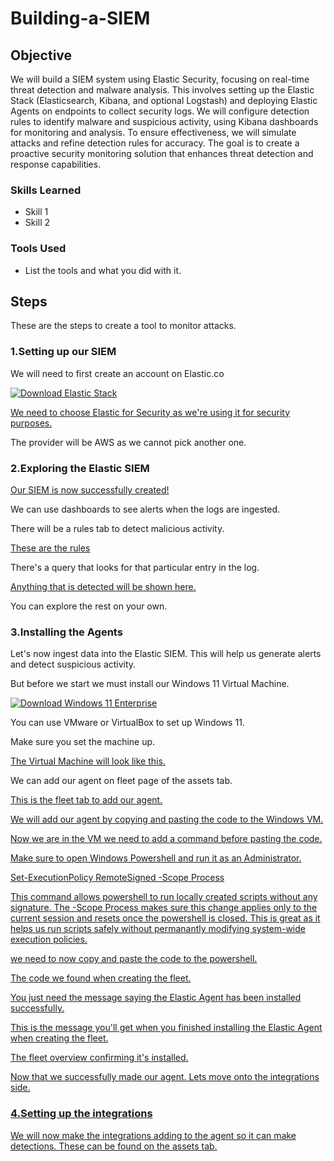 # Building-a-SIEM

## Objective

We will build a SIEM system using Elastic Security, focusing on real-time threat detection and malware analysis. This involves setting up the Elastic Stack (Elasticsearch, Kibana, and optional Logstash) and deploying Elastic Agents on endpoints to collect security logs. We will configure detection rules to identify malware and suspicious activity, using Kibana dashboards for monitoring and analysis. To ensure effectiveness, we will simulate attacks and refine detection rules for accuracy. The goal is to create a proactive security monitoring solution that enhances threat detection and response capabilities.

### Skills Learned

- Skill 1
- Skill 2

### Tools Used

- List the tools and what you did with it.

## Steps

These are the steps to create a tool to monitor attacks.

### 1.Setting up our SIEM
<p>
    We will need to first create an account on Elastic.co
</p>
<div>
  <a href="https://www.elastic.co/downloads/" target="_blank">
    <img src="https://img.shields.io/badge/Download-Elastic%20Stack-blue?logo=elastic&logoColor=white" alt="Download Elastic Stack" />
  </a>
</div>

<div>
<a href="https://postimg.cc/ZBDjpV1D"> 
    <p>We need to choose Elastic for Security as we're using it for security purposes.</p>
</a>
</div>

<p>The provider will be AWS as we cannot pick another one.</p>

### 2.Exploring the Elastic SIEM
<div>
<a href="https://postimg.cc/nCQTQ8py"> 
    <p>Our SIEM is now successfully created!</p>
</a>
</div>

<p>We can use dashboards to see alerts when the logs are ingested.</p>

<p>There will be a rules tab to detect malicious activity.</p>

<div>
<a href="https://postimg.cc/pyxtCt0t"> 
    <p>These are the rules</p>
</a>
</div>

<p>There's a query that looks for that particular entry in the log.</p>

<div>
<a href="https://postimg.cc/fk2DRrKn"> 
    <p>Anything that is detected will be shown here.</p>
</a>
</div>

<p>You can explore the rest on your own.</p>

### 3.Installing the Agents
<p>Let's now ingest data into the Elastic SIEM. This will help us generate alerts and detect suspicious activity.</p>

<p>But before we start we must install our Windows 11 Virtual Machine.</p>

<a href="https://www.microsoft.com/en-us/evalcenter/download-windows-11-enterprise" target="_blank">
    <img src="https://img.shields.io/badge/Download-Windows%2010%20Enterprise-blue?logo=windows&logoColor=white" alt="Download Windows 11 Enterprise" />
</a>

<p>You can use VMware or VirtualBox to set up Windows 11.</p>

<p>Make sure you set the machine up.</p>

<div>
<a href="https://postimg.cc/rzMB0Zwq"> 
    <p>The Virtual Machine will look like this.</p>
</a>
</div>

<p>We can add our agent on fleet page of the assets tab.</p>

<div>
<a href="https://postimg.cc/BXWTz48M"> 
    <p>This is the fleet tab to add our agent.</p>
</a>
</div>

<div>
    <a href="https://postimg.cc/r0nmDKwG"> 
    <p>We will add our agent by copying and pasting the code to the Windows VM.</p>
</div>

<p>Now we are in the VM we need to add a command before pasting the code.</p>

<p>Make sure to open Windows Powershell and run it as an Administrator.</p>

<div>
    <a href="https://postimg.cc/dZ9vCgzy"> 
    <p>Set-ExecutionPolicy RemoteSigned -Scope Process</p>
</div>

<p>This command allows powershell to run locally created scripts without any signature. The -Scope Process makes sure this change applies only to the current session and resets once the powershell is closed. This is great as it helps us run scripts safely without permanantly modifying system-wide execution policies.</p>

<p> we need to now copy and paste the code to the powershell.</p>

<div>
    <a href="https://postimg.cc/vDDRmDzG"> 
    <p>The code we found when creating the fleet.</p>
</div>

<p>You just need the message saying the Elastic Agent has been installed successfully.</p>

<div>
    <a href="https://postimg.cc/Yv8K9FJq"> 
    <p>This is the message you'll get when you finished installing the Elastic Agent when creating the fleet.</p>
</div>

<div>
    <a href="https://postimg.cc/68HZhHks"> 
    <p>The fleet overview confirming it's installed.</p>
</div>

<p>Now that we successfully made our agent. Lets move onto the integrations side.</p>

### 4.Setting up the integrations

<p>We will now make the integrations adding to the agent so it can make detections. These can be found on the assets tab.</p>



